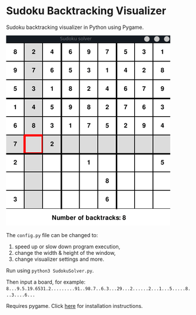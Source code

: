 # Sudoku Backtracking Visualizer
Sudoku backtracking visualizer in Python using Pygame.

![](README_example.gif)

The `config.py` file can be changed to:
1) speed up or slow down program execution,
2) change the width & height of the window,
3) change visualizer settings and more.

Run using `python3 SudokuSolver.py`.

Then input a board, for example:
`8...9.5.19.6531.2.........91..98.7..6.3...29...2......2...1...5.....8...3....6...`


Requires pygame. Click [here](https://www.pygame.org/wiki/GettingStarted) for installation instructions.
